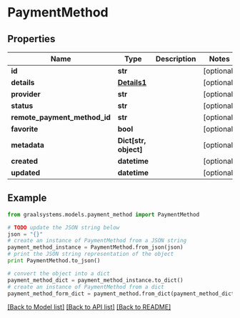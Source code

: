 # PaymentMethod


## Properties

Name | Type | Description | Notes
------------ | ------------- | ------------- | -------------
**id** | **str** |  | [optional] 
**details** | [**Details1**](Details1.md) |  | [optional] 
**provider** | **str** |  | [optional] 
**status** | **str** |  | [optional] 
**remote_payment_method_id** | **str** |  | [optional] 
**favorite** | **bool** |  | [optional] 
**metadata** | **Dict[str, object]** |  | [optional] 
**created** | **datetime** |  | [optional] 
**updated** | **datetime** |  | [optional] 

## Example

```python
from graalsystems.models.payment_method import PaymentMethod

# TODO update the JSON string below
json = "{}"
# create an instance of PaymentMethod from a JSON string
payment_method_instance = PaymentMethod.from_json(json)
# print the JSON string representation of the object
print PaymentMethod.to_json()

# convert the object into a dict
payment_method_dict = payment_method_instance.to_dict()
# create an instance of PaymentMethod from a dict
payment_method_form_dict = payment_method.from_dict(payment_method_dict)
```
[[Back to Model list]](../README.md#documentation-for-models) [[Back to API list]](../README.md#documentation-for-api-endpoints) [[Back to README]](../README.md)


